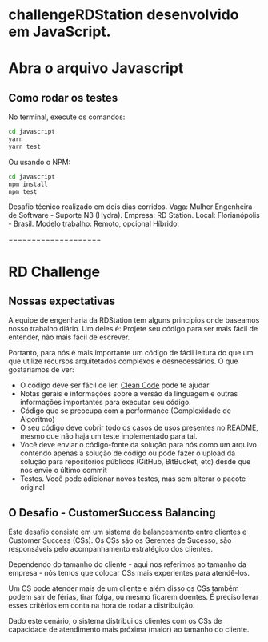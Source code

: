 # challengeRDStation desenvolvido em JavaScript.

# Abra o arquivo Javascript
## Como rodar os testes

No terminal, execute os comandos:

```bash
cd javascript
yarn
yarn test
```

Ou usando o NPM:

```bash
cd javascript
npm install
npm test
```


Desafio técnico realizado em dois dias corridos.
Vaga: Mulher Engenheira de Software - Suporte N3 (Hydra).
Empresa: RD Station.
Local: Florianópolis - Brasil.
Modelo trabalho: Remoto, opcional Híbrido.

====================

# RD Challenge
## Nossas expectativas
A equipe de engenharia da RDStation tem alguns princípios onde baseamos nosso trabalho diário. Um deles é: Projete seu código para ser mais fácil de entender, não mais fácil de escrever. 

Portanto, para nós é mais importante um código de fácil leitura do que um que utilize recursos arquitetados complexos e desnecessários.
O que gostariamos de ver:

- O código deve ser fácil de ler. [Clean Code](https://medium.com/rd-shipit/clean-code-23580b4e556c) pode te ajudar
- Notas gerais e informações sobre a versão da linguagem e outras informações importantes para executar seu código.
- Código que se preocupa com a performance (Complexidade de Algoritmo)
- O seu código deve cobrir todo os casos de usos presentes no README, mesmo que não haja um teste implementado para tal.
- Você deve enviar o código-fonte da solução para nós como um arquivo contendo apenas a solução de código ou
 pode fazer o upload da solução para repositórios públicos (GitHub, BitBucket, etc) desde que nos envie o último commit
- Testes. Você pode adicionar novos testes, mas sem alterar o pacote original

## O Desafio - CustomerSuccess Balancing

Este desafio consiste em um sistema de balanceamento entre clientes e Customer Success (CSs). Os CSs são os Gerentes de Sucesso, são responsáveis pelo acompanhamento estratégico dos clientes.

Dependendo do tamanho do cliente - aqui nos referimos ao tamanho da empresa - nós temos que colocar CSs mais experientes para atendê-los.

Um CS pode atender mais de um cliente e além disso os CSs também podem sair de férias, tirar folga, ou mesmo ficarem doentes. É preciso levar esses critérios em conta na hora de rodar a distribuição.

Dado este cenário, o sistema distribui os clientes com os CSs de capacidade de atendimento mais próxima (maior) ao tamanho do cliente.

